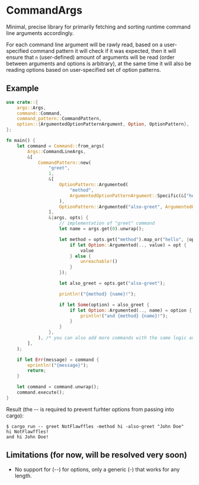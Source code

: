 # CommandArgs
Minimal, precise library for primarily fetching and sorting runtime command line arguments accordingly.

For each command line argument will be rawly read, based on a user-specified command pattern
it will check if it was expected, then it will ensure that `n` (user-defined) amount of
arguments will be read (order between arguments and options is arbitrary), at the same time
it will also be reading options based on user-specified set of option patterns.

## Example

```rust
use crate::{
    args::Args,
    command::Command,
    command_pattern::CommandPattern,
    option::{ArgumentedOptionPatternArgument, Option, OptionPattern},
};

fn main() {
    let command = Command::from_args(
        Args::CommandLineArgs,
        &[
            CommandPattern::new(
                "greet",
                1,
                &[
                    OptionPattern::Argumented(
                        "method",
                        ArgumentedOptionPatternArgument::Specific(&["hello", "hi"]),
                    ),
                    OptionPattern::Argumented("also-greet", ArgumentedOptionPatternArgument::Any),
                ],
                &|args, opts| {
                    // implementation of "greet" command
                    let name = args.get(0).unwrap();

                    let method = opts.get("method").map_or("hello", |opt| {
                        if let Option::Argumented(.., value) = opt {
                            value
                        } else {
                            unreachable!()
                        }
                    });

                    let also_greet = opts.get("also-greet");

                    println!("{method} {name}!");

                    if let Some(option) = also_greet {
                        if let Option::Argumented(.., name) = option {
                            println!("and {method} {name}!");
                        }
                    }
                },
            ), /* you can also add more commands with the same logic and try other options */
        ],
    );

    if let Err(message) = command {
        eprintln!("{message}");
        return;
    }

    let command = command.unwrap();
    command.execute();
}
```

Result (the -- is required to prevent furhter options from passing into cargo):
```shell
$ cargo run -- greet NotFlawffles -method hi -also-greet "John Doe"
hi NotFlawffles!
and hi John Doe!
```

## Limitations (for now, will be resolved very soon)
- No support for (--) for options, only a generic (-) that works for any length.
